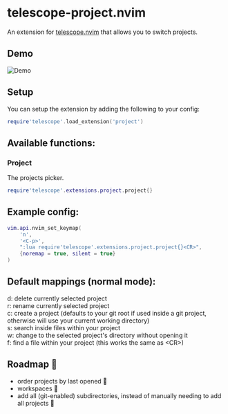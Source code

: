 # telescope-project.nvim

An extension for [telescope.nvim](https://github.com/nvim-telescope/telescope.nvim) that allows you to switch projects.

## Demo

![Demo](./demo.gif)

## Setup

You can setup the extension by adding the following to your config:

```lua
require'telescope'.load_extension('project')
```

## Available functions:

### Project

The projects picker.

```lua
require'telescope'.extensions.project.project{}
```

## Example config: 

```lua
vim.api.nvim_set_keymap(
	'n',
	'<C-p>',
	":lua require'telescope'.extensions.project.project{}<CR>",
	{noremap = true, silent = true}
)
```

## Default mappings (normal mode):
d: delete currently selected project\
r: rename currently selected project\
c: create a project (defaults to your git root if used inside a git project, otherwise will use your current working directory)\
s: search inside files within your project\
w: change to the selected project's directory without opening it\
f: find a file within your project (this works the same as \<CR\>)

## Roadmap :blue_car:
- order projects by last opened :construction:
- workspaces :construction:
- add all (git-enabled) subdirectories, instead of manually needing to add all projects :construction:
